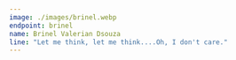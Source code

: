 ```yaml
---
image: ./images/brinel.webp
endpoint: brinel
name: Brinel Valerian Dsouza
line: "Let me think, let me think....Oh, I don't care."
---
```

